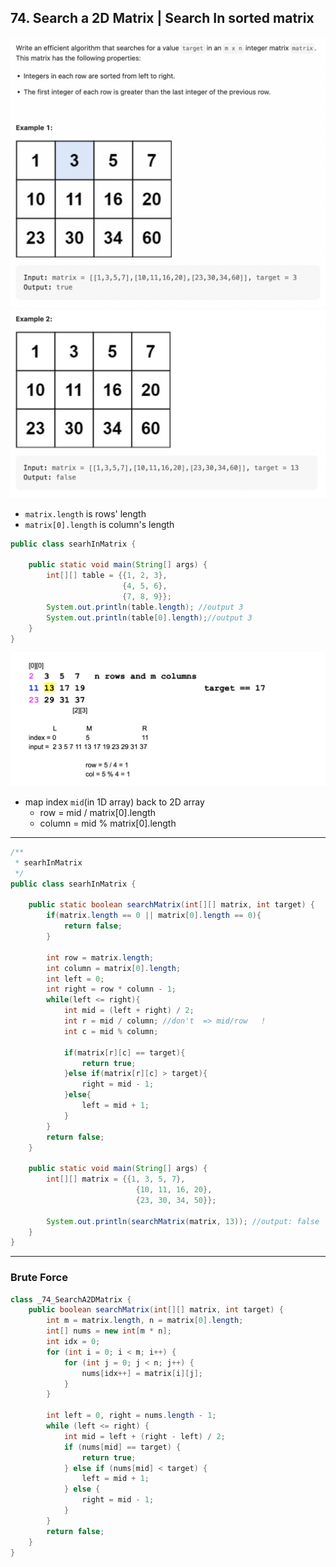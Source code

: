 ## 74. Search a 2D Matrix | Search In sorted matrix
![](img/2022-12-09-22-11-31.png)
![](img/2022-12-09-22-11-46.png)

- `matrix.length` is rows' length
- `matrix[0].length` is column's length

```java
public class searhInMatrix {

    public static void main(String[] args) {
        int[][] table = {{1, 2, 3}, 
                         {4, 5, 6}, 
                         {7, 8, 9}};
        System.out.println(table.length); //output 3
        System.out.println(table[0].length);//output 3
    }
}
```

![](img/2020-03-15-16-15-00.png)

- map index `mid`(in 1D array) back to 2D array
  - row =  mid / matrix[0].length 
  - column = mid % matrix[0].length

---

```java
/**
 * searhInMatrix
 */
public class searhInMatrix {

    public static boolean searchMatrix(int[][] matrix, int target) {
        if(matrix.length == 0 || matrix[0].length == 0){
            return false;
        }
        
        int row = matrix.length;
        int column = matrix[0].length;
        int left = 0;
        int right = row * column - 1;
        while(left <= right){
            int mid = (left + right) / 2;
            int r = mid / column; //don't  => mid/row   !
            int c = mid % column;

            if(matrix[r][c] == target){
                return true;
            }else if(matrix[r][c] > target){
                right = mid - 1;    
            }else{
                left = mid + 1;
            }
        }
        return false;
    }

    public static void main(String[] args) {
        int[][] matrix = {{1, 3, 5, 7}, 
                            {10, 11, 16, 20}, 
                            {23, 30, 34, 50}};
        
        System.out.println(searchMatrix(matrix, 13)); //output: false
    }
}

```

---

### Brute Force

```java
class _74_SearchA2DMatrix {
    public boolean searchMatrix(int[][] matrix, int target) {
        int m = matrix.length, n = matrix[0].length;
        int[] nums = new int[m * n];
        int idx = 0;
        for (int i = 0; i < m; i++) {
            for (int j = 0; j < n; j++) {
                nums[idx++] = matrix[i][j];
            }
        }

        int left = 0, right = nums.length - 1;
        while (left <= right) {
            int mid = left + (right - left) / 2;
            if (nums[mid] == target) {
                return true;
            } else if (nums[mid] < target) {
                left = mid + 1;
            } else {
                right = mid - 1;
            }
        }
        return false;
    }
}
```